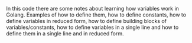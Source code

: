 In this code there are some notes about learning how variables work in Golang. Examples of how to define them, how to define constants, how to define variables in reduced form, how to define building blocks of variables/constants, how to define variables in a single line and how to define them in a single line and in reduced form.
